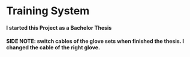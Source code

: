 # Training System
 
#### I started this Project as a Bachelor Thesis
#### SIDE NOTE: switch cables of the glove sets when finished the thesis. I changed the cable of the right glove.
